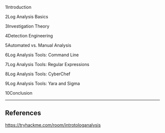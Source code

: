 1Introduction

2Log Analysis Basics

3Investigation Theory

4Detection Engineering

5Automated vs. Manual Analysis

6Log Analysis Tools: Command Line

7Log Analysis Tools: Regular Expressions

8Log Analysis Tools: CyberChef

9Log Analysis Tools: Yara and Sigma

10Conclusion

---

## References

https://tryhackme.com/room/introtologanalysis